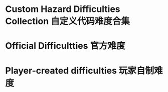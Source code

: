 # Custom Hazard Difficulties Collection 自定义代码难度合集

# Official Difficultties 官方难度

# Player-created difficulties 玩家自制难度

